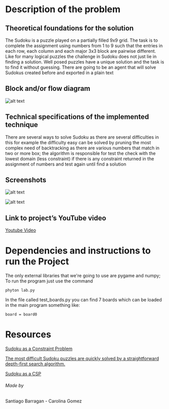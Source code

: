 # Description of the problem

## Theoretical foundations for the solution

The Sudoku is a puzzle played on a partially filled 9x9 grid. The task is to complete the assignment using numbers from 1 to 9 such that the entries in each row, each column and each major 3x3 block are pairwise different. Like for many logical puzzles the challenge in Sudoku does not just lie in finding a solution. Well posed puzzles have a unique solution and the task is to find it without guessing. There are going to be an agent that will solve Sudokus created before and exported in a plain text 

## Block and/or flow diagram

![alt text](http://url/to/img.png)

## Technical specifications of the implemented technique

There are several ways to solve Sudoku as there are several difficulties in this for example the difficulty easy can be solved by pruning the most complex need of backtracking as there are various numbers that match in two or more box; the algorithm is responsible for test the check with the lowest domain (less constraint) if there is any constraint returned in the assignment of numbers and test again until find a solution

## Screenshots

![alt text](https://user-images.githubusercontent.com/39195909/49085477-1c271a00-f220-11e8-8209-4814a2356295.png)

![alt text](https://user-images.githubusercontent.com/39195909/49085479-1cbfb080-f220-11e8-810a-52e32011d6a8.png)

## Link to project’s YouTube video

[Youtube Video](https://pages.github.com/)

# Dependencies and instructions to run the Project

The only external libraries that we're going to use are pygame and numpy; To run the program just use the command

```
phyton lab.py 
```

In the file called test_boards.py you can find 7 boards which can be loaded in the main program something like:

```
board = board0 
```

# Resources
[Sudoku as a Constraint Problem](http://citeseerx.ist.psu.edu/viewdoc/download?doi=10.1.1.88.2964&rep=rep1&type=pdf)

[The most difficult Sudoku puzzles are quickly solved by a straightforward depth-first search algorithm.](https://www.dcc.fc.up.pt/~acm/sudoku.pdf)

[Sudoku as a CSP](https://www.codeproject.com/Articles/34403/Sudoku-as-a-CSP)


###### Made by 

Santiago Barragan - Carolina Gomez


